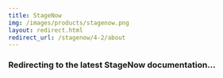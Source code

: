 ```yaml
---
title: StageNow
img: /images/products/stagenow.png
layout: redirect.html
redirect_url: /stagenow/4-2/about
---
```


### Redirecting to the latest StageNow documentation...
